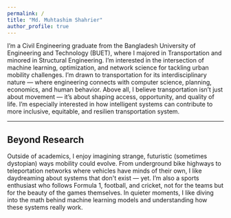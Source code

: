 ```yaml
---
permalink: /
title: "Md. Muhtashim Shahrier"
author_profile: true
---
```



I’m a Civil Engineering graduate from the Bangladesh University of Engineering and Technology (BUET), where I majored in Transportation and minored in Structural Engineering. I’m interested in the intersection of machine learning, optimization, and network science for tackling urban mobility challenges. I’m drawn to transportation for its interdisciplinary nature — where engineering connects with computer science, planning, economics, and human behavior. Above all, I believe transportation isn’t just about movement — it’s about shaping access, opportunity, and quality of life. I’m especially interested in how intelligent systems can contribute to more inclusive, equitable, and resilien transportation system. 


---

## Beyond Research

Outside of academics, I enjoy imagining strange, futuristic (sometimes dystopian) ways mobility could evolve. From underground bike highways to teleportation networks where vehicles have minds of their own, I like daydreaming about systems that don't exist — yet. I’m also a sports enthusiast who follows Formula 1, football, and cricket, not for the teams but for the beauty of the games themselves. In quieter moments, I like diving into the math behind machine learning models and understanding how these systems really work.
